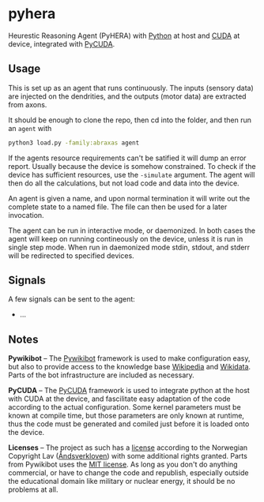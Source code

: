 # pyhera

Heurestic Reasoning Agent (PyHERA) with [Python](https://en.wikipedia.org/wiki/Python_(programming_language)) at host and [CUDA](https://en.wikipedia.org/wiki/CUDA) at device, integrated with [PyCUDA](https://documen.tician.de/pycuda/).

## Usage

This is set up as an agent that runs continuously. The inputs (sensory data) are injected on the dendrities, and the outputs (motor data) are extracted from axons.

It should be enough to clone the repo, then cd into the folder, and then run an `agent` with

```bash
python3 load.py -family:abraxas agent
```

If the agents resource requirements can't be satified it will dump an error report. Usually because the device is somehow constrained. To check if the device has sufficient resources, use the `-simulate` argument. The agent will then do all the calculations, but not load code and data into the device.

An agent is given a name, and upon normal termination it will write out the complete state to a named file. The file can then be used for a later invocation.

The agent can be run in interactive mode, or daemonized. In both cases the agent will keep on running contineously on the device, unless it is run in single step mode. When run in daemonized mode stdin, stdout, and stderr will be redirected to specified devices.

## Signals

A few signals can be sent to the agent:

  * …

## Notes

**Pywikibot** – The [Pywikibot](https://www.mediawiki.org/wiki/Manual:Pywikibot) framework is used to make configuration easy, but also to provide access to the knowledge base [Wikipedia](https://en.wikipedia.org/wiki/Wikipedia) and [Wikidata](https://en.wikipedia.org/wiki/Wikidata). Parts of the bot infrastructure are included as necessary.

**PyCUDA** – The [PyCUDA](https://documen.tician.de/pycuda/) framework is used to integrate python at the host with CUDA at the device, and fascilitate easy adaptation of the code according to the actual configuration. Some kernel parameters must be known at compile time, but those parameters are only known at runtime, thus the code must be generated and comiled just before it is loaded onto the device.

**Licenses** – The project as such has a [license](./LICENSE.md) according to the Norwegian Copyright Lav ([Åndsverkloven](https://lovdata.no/dokument/NL/lov/2018-06-15-40)) with some additional rights granted. Parts from Pywikibot uses the [MIT license](https://opensource.org/licenses/MIT). As long as you don't do anything commercial, or have to change the code and republish, especially outside the educational domain like military or nuclear energy, it should be no problems at all.
